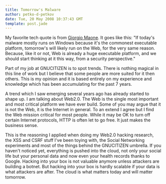 ```yaml
---
title: Tomorrow's Malware
author: petko-d-petkov
date: Tue, 20 May 2008 10:37:43 GMT
template: post.jade
---
```


My favorite tech quote is from [Giorgio Maone](http://hackademix.net/). It goes like this: "If today's malware mostly runs on Windows because it's the commonest executable platform, tomorrow's will likely run on the Web, for the very same reason. Because, like it or not, Web is already a huge executable platform, and we should start thinking at it this way, from a security perspective."

Part of my job at GNUCITIZEN is to spot trends. There is nothing magical in this line of work but I believe that some people are more suited for it then others. This is my opinion and it is based entirely on my experience and knowledge which has been accumulating for the past 7 years.

A trend which I saw emerging several years ago has already started to shape up. I am talking about Web2.0. The Web is the single most important and most critical platform we have ever build. Some of you may argue that it is not the Web, it is the Internet in general. To an extend I agree but I find the Web mission critical for most people. While it may be OK to turn off certain Internet protocols, HTTP is often let to go free. It just makes the business sense.

This is the reasoning I applied when doing my Web2.0 hacking research, the XSS and CSRF stuff I've been toying with, the Social Networking experiments and most of the things behind the GNUCITIZEN umbrella. If you haven't noticed yet, everything is pushed into the cloud, not only your social life but your personal data and now even your health records thanks to Google. Hacking into your box is not valuable anymore unless attackers are building a botnet. But hacking into your box is hardly scalable if your data is what attackers are after. The cloud is what matters today and will matter tomorrow.
